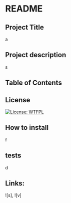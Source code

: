 # README
## Project Title
a
## Project description
s
## Table of Contents
## License
[![License: WTFPL](https://img.shields.io/badge/License-WTFPL-brightgreen.svg)](http://www.wtfpl.net/about/)
## How to install
f
## tests
d
## Links:
![s], ![v]